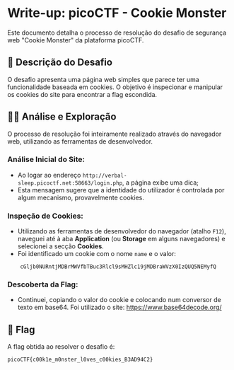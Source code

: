 # Write-up: picoCTF - Cookie Monster

Este documento detalha o processo de resolução do desafio de segurança
web "Cookie Monster" da plataforma picoCTF.

## 📝 Descrição do Desafio

O desafio apresenta uma página web simples que parece ter uma
funcionalidade baseada em cookies. O objetivo é inspecionar e manipular
os cookies do site para encontrar a flag escondida.

## 🕵️‍♂️ Análise e Exploração

O processo de resolução foi inteiramente realizado através do navegador
web, utilizando as ferramentas de desenvolvedor.

### Análise Inicial do Site:

-   Ao logar ao endereço
    `http://verbal-sleep.picoctf.net:58663/login.php`, a página exibe
    uma dica;
-   Esta mensagem sugere que a identidade do utilizador é controlada por
    algum mecanismo, provavelmente cookies.

### Inspeção de Cookies:

-   Utilizando as ferramentas de desenvolvedor do navegador (atalho
    `F12`), naveguei até à aba **Application** (ou **Storage** em alguns
    navegadores) e selecionei a secção **Cookies**.
-   Foi identificado um cookie com o nome `name` e o valor:

```{=html}
    cGljb0NURntjMDBrMWVfbTBuc3Rlcl9sMHZlc19jMDBraWVzX0IzQUQ5NEMyfQ
```
### Descoberta da Flag:

-   Continuei, copiando o valor do cookie e colocando num conversor de
    texto em base64. Foi utilizado o site:
    <https://www.base64decode.org/>

## 🚩 Flag

A flag obtida ao resolver o desafio é:

    picoCTF{c00k1e_m0nster_l0ves_c00kies_B3AD94C2}
